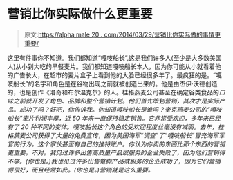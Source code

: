 # 营销比你实际做什么更重要

> 原文:[https://alpha male 20 . com/2014/03/29/营销比你实际做的事情更重要/](https://alphamale20.com/2014/03/29/marketing-is-more-important-than-what-you-actually-do/)

这里有件事你不知道。我们都知道“嘎吱船长”,这是我们许多人(至少是大多数美国人)从小到大吃的早餐麦片。我们都知道嘎吱船长本人，因为你可能从小就看着他的广告长大，在超市的麦片盒子上看到他的大脸已经很多年了。最疯狂的是。“嘎吱船长”的名字和角色是在谷物出现之前就被创造出来的。他是由杰伊·沃德创造的，也是创作《洛奇和布尔温克尔》的人。桂格燕麦公司甚至在确定谷类食品的*口味之前就开发了角色、品牌和整个营销计划。他们首先策划营销，其次才是实际产品。成功了吗？好吧，你告诉我。你知道嘎吱船长是谁吗？奎克燕麦公司的“嘎吱船长”麦片利润丰厚，近 50 年来一直保持稳定销售。它非常受欢迎，多年来已经有了 20 种不同的变体。嘎吱船长这个角色的受欢迎程度丝毫没有减弱。去年，桂格燕麦公司获得了大量的免费宣传，因为美国海军“调查”了“嘎吱船长”冒充海军军官的行为。这个家伙甚至有自己的推特账户。你认为你卖的东西比那个东西的营销更重要。不对。我见过许多出售高质量产品或服务的企业失败了，因为他们营销得不够。(你也是。)我也见过许多出售蹩脚产品或服务的企业成功了，因为它们营销得很好，而且经常如此。(你也是。)营销就是这么重要。*